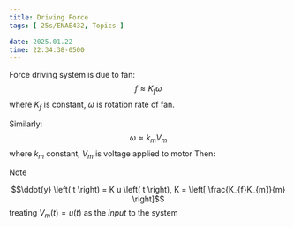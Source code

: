 ```yaml
---
title: Driving Force
tags: [ 25s/ENAE432, Topics ]

date: 2025.01.22
time: 22:34:38-0500
---
```


Force driving system is due to fan:
$$f \approx K_{f} \omega$$ where $K_{f}$ is constant, $\omega$ is rotation rate of fan.

Similarly:
$$\omega \approx k_{m} V_{m}$$
where $k_{m}$ constant, $V_{m}$ is voltage applied to motor
Then:

> [!NOTE]
> $$\ddot{y} \left( t \right) = K u \left( t \right), K = \left[ \frac{K_{f}K_{m}}{m} \right]$$
> treating $V_{m}\left(t\right) = u\left(t\right)$ as the *input* to the system

